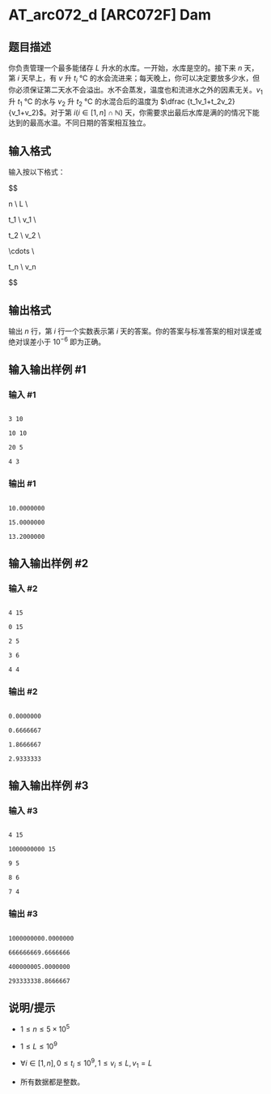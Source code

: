 # AT_arc072_d [ARC072F] Dam

## 题目描述

你负责管理一个最多能储存 $L$ 升水的水库。一开始，水库是空的。接下来 $n$ 天，第 $i$ 天早上，有 $v$ 升 $t_i$ ℃ 的水会流进来；每天晚上，你可以决定要放多少水，但你必须保证第二天水不会溢出。水不会蒸发，温度也和流进水之外的因素无关。$v_1$ 升 $t_1$ ℃ 的水与 $v_2$ 升 $t_2$ ℃ 的水混合后的温度为 $\dfrac {t_1v_1+t_2v_2}{v_1+v_2}$。对于第 $i (i \in [1,n] \cap \mathbb N)$ 天，你需要求出最后水库是满的的情况下能达到的最高水温。不同日期的答案相互独立。

## 输入格式

输入按以下格式：

$$
n \ L \\
t_1 \ v_1 \\
t_2 \ v_2 \\
\cdots \\
t_n \ v_n
$$

## 输出格式

输出 $n$ 行，第 $i$ 行一个实数表示第 $i$ 天的答案。你的答案与标准答案的相对误差或绝对误差小于 $10^{-6}$ 即为正确。

## 输入输出样例 #1

### 输入 #1

```
3 10
10 10
20 5
4 3
```

### 输出 #1

```
10.0000000
15.0000000
13.2000000
```

## 输入输出样例 #2

### 输入 #2

```
4 15
0 15
2 5
3 6
4 4
```

### 输出 #2

```
0.0000000
0.6666667
1.8666667
2.9333333
```

## 输入输出样例 #3

### 输入 #3

```
4 15
1000000000 15
9 5
8 6
7 4
```

### 输出 #3

```
1000000000.0000000
666666669.6666666
400000005.0000000
293333338.8666667
```

## 说明/提示

- $1 \le n \le 5 \times 10^5$

- $1 \le L \le 10^9$

- $\forall i \in [1,n], 0 \le t_i \le 10^9, 1 \le v_i \le L,v_1=L$

- 所有数据都是整数。